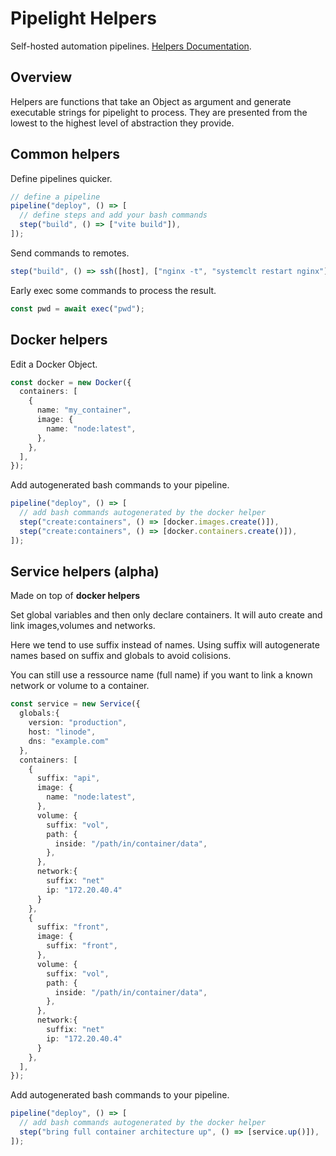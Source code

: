 # Pipelight Helpers

Self-hosted automation pipelines.
[Helpers Documentation](https://pipelight.dev/helpers/composition).

## Overview

Helpers are functions that take an Object as argument and generate executable strings for pipelight to process.
They are presented from the lowest to the highest level of abstraction they provide.

## Common helpers

Define pipelines quicker.

```ts
// define a pipeline
pipeline("deploy", () => [
  // define steps and add your bash commands
  step("build", () => ["vite build"]),
]);
```

Send commands to remotes.

```ts
step("build", () => ssh([host], ["nginx -t", "systemclt restart nginx"])),
```

Early exec some commands to process the result.

```ts
const pwd = await exec("pwd");
```

## Docker helpers

Edit a Docker Object.

```ts
const docker = new Docker({
  containers: [
    {
      name: "my_container",
      image: {
        name: "node:latest",
      },
    },
  ],
});
```

Add autogenerated bash commands to your pipeline.

```ts
pipeline("deploy", () => [
  // add bash commands autogenerated by the docker helper
  step("create:containers", () => [docker.images.create()]),
  step("create:containers", () => [docker.containers.create()]),
]);
```

## Service helpers (alpha)

Made on top of **docker helpers**

Set global variables and then only declare containers.
It will auto create and link images,volumes and networks.

Here we tend to use suffix instead of names.
Using suffix will autogenerate names based on suffix and globals to avoid colisions.

You can still use a ressource name (full name) if you want to link a known network or volume to a container.

```ts
const service = new Service({
  globals:{
    version: "production",
    host: "linode",
    dns: "example.com"
  },
  containers: [
    {
      suffix: "api",
      image: {
        name: "node:latest",
      },
      volume: {
        suffix: "vol",
        path: {
          inside: "/path/in/container/data",
        },
      },
      network:{
        suffix: "net"
        ip: "172.20.40.4"
      }
    },
    {
      suffix: "front",
      image: {
        suffix: "front",
      },
      volume: {
        suffix: "vol",
        path: {
          inside: "/path/in/container/data",
        },
      },
      network:{
        suffix: "net"
        ip: "172.20.40.4"
      }
    },
  ],
});
```

Add autogenerated bash commands to your pipeline.

```ts
pipeline("deploy", () => [
  // add bash commands autogenerated by the docker helper
  step("bring full container architecture up", () => [service.up()]),
]);
```
